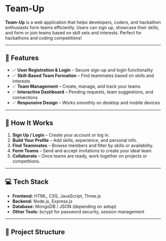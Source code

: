 # Team-Up

**Team-Up** is a web application that helps developers, coders, and hackathon enthusiasts form teams efficiently. Users can sign up, showcase their skills, and form or join teams based on skill sets and interests. Perfect for hackathons and coding competitions!  

---

## 🚀 Features

- ✅ **User Registration & Login** – Secure sign-up and login functionality  
- ✅ **Skill-Based Team Formation** – Find teammates based on skills and interests  
- ✅ **Team Management** – Create, manage, and track your teams  
- ✅ **Interactive Dashboard** – Pending requests, team suggestions, and connections  
- ✅ **Responsive Design** – Works smoothly on desktop and mobile devices  

---

## 📌 How It Works

1. **Sign Up / Login** – Create your account or log in.  
2. **Build Your Profile** – Add skills, experience, and personal info.  
3. **Find Teammates** – Browse members and filter by skills or availability.  
4. **Form Teams** – Send and accept invitations to create your ideal team.  
5. **Collaborate** – Once teams are ready, work together on projects or competitions.  

---

## 💻 Tech Stack

- **Frontend:** HTML, CSS, JavaScript, Three.js  
- **Backend:** Node.js, Express.js  
- **Database:** MongoDB / JSON (depending on setup)  
- **Other Tools:** bcrypt for password security, session management  

---

## 📁 Project Structure

